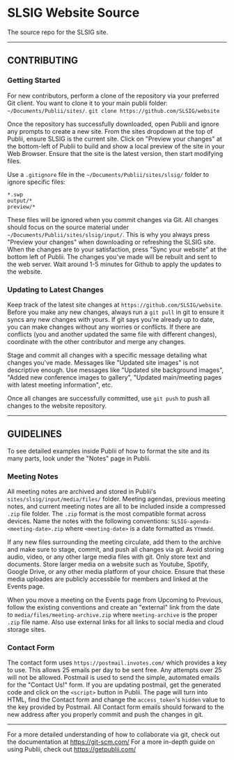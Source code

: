 # SLSIG Website Source

The source repo for the SLSIG site.


---


## CONTRIBUTING

### Getting Started

For new contributors, perform a clone of the repository via your preferred Git client.
You want to clone it to your main publii folder: `~/Documents/Publii/sites/`.
`git clone https://github.com/SLSIG/website`

Once the repository has successfully downloaded, open Publii and ignore any prompts to create a new site.
From the sites dropdown at the top of Publii, ensure SLSIG is the current site.
Click on "Preview your changes" at the bottom-left of Publii to build and show a local preview of the site in your Web Browser.
Ensure that the site is the latest version, then start modifying files.

Use a `.gitignore` file in the `~/Documents/Publii/sites/slsig/` folder to ignore specific files:
```
*.swp
output/*
preview/*
```

These files will be ignored when you commit changes via Git.
All changes should focus on the source material under `~/Documents/Publii/sites/slsig/input/`.
This is why you always press "Preview your changes" when downloading or refreshing the SLSIG site.
When the changes are to your satisfaction, press "Sync your website" at the bottom left of Publii.
The changes you've made will be rebuilt and sent to the web server.
Wait around 1-5 minutes for Github to apply the updates to the website.


### Updating to Latest Changes

Keep track of the latest site changes at `https://github.com/SLSIG/website`.
Before you make any new changes, always run a `git pull` in git to ensure it syncs any new changes with yours.
If git says you're already up to date, you can make changes without any worries or conflicts.
If there are conflicts (you and another updated the same file with different changes), coordinate with the other contributor and merge any changes.

Stage and commit all changes with a specific message detailing what changes you've made.
Messages like "Updated site images" is not descriptive enough.
Use messages like "Updated site background images", "Added new conference images to gallery", "Updated main/meeting pages with latest meeting information", etc.

Once all changes are successfully committed, use `git push` to push all changes to the website repository.


---


## GUIDELINES

To see detailed examples inside Publii of how to format the site and its many parts, look under the "Notes" page in Publii.


### Meeting Notes

All meeting notes are archived and stored in Publii's `sites/slsig/input/media/files/` folder.
Meeting agendas, previous meeting notes, and current meeting notes are all to be included inside a compressed `.zip` file folder.
The `.zip` format is the most compatible format across devices.
Name the notes with the following conventions: `SLSIG-agenda-<meeting-date>.zip` where `<meeting-date>` is a date formatted as `YYmmdd`.

If any new files surrounding the meeting circulate, add them to the archive and make sure to stage, commit, and push all changes via git.
Avoid storing audio, video, or any other large media files with git.
Only store text and documents.
Store larger media on a website such as Youtube, Spotify, Google Drive, or any other media platform of your choice.
Ensure that these media uploades are publicly accessbile for members and linked at the Events page.

When you move a meeting on the Events page from Upcoming to Previous, follow the existing conventions and create an "external" link from the date to `media/files/meeting-archive.zip` where `meeting-archive` is the proper `.zip` file name.
Also use external links for all links to social media and cloud storage sites.


### Contact Form

The contact form uses `https://postmail.invotes.com/` which provides a key to use.
This allows 25 emails per day to be sent free.
Any attempts over 25 will not be allowed.
Postmail is used to send the simple, automated emails for the "Contact Us!" form.
If you are updating postmail, get the generated code and click on the `<script>` button in Publii.
The page will turn into HTML, find the Contact form and change the `access_token`'s `hidden` value to the key provided by Postmail.
All Contact form emails should forward to the new address after you properly commit and push the changes in git.


---


For a more detailed understanding of how to collaborate via git, check out the documentation at https://git-scm.com/
For a more in-depth guide on using Publii, check out https://getpublii.com/